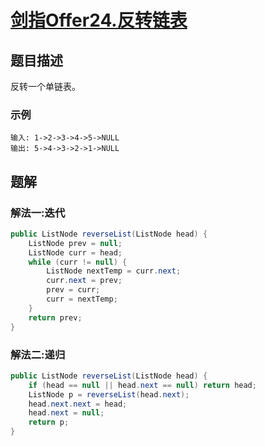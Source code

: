 # [剑指Offer24.反转链表](https://leetcode-cn.com/problems/fan-zhuan-lian-biao-lcof/)
## 题目描述
反转一个单链表。
### 示例
```
输入: 1->2->3->4->5->NULL
输出: 5->4->3->2->1->NULL
```
## 题解
### 解法一:迭代
```java
public ListNode reverseList(ListNode head) {
    ListNode prev = null;
    ListNode curr = head;
    while (curr != null) {
        ListNode nextTemp = curr.next;
        curr.next = prev;
        prev = curr;
        curr = nextTemp;
    }
    return prev;
}
```
### 解法二:递归
```java
public ListNode reverseList(ListNode head) {
    if (head == null || head.next == null) return head;
    ListNode p = reverseList(head.next);
    head.next.next = head;
    head.next = null;
    return p;
}
```